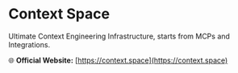 # Context Space

Ultimate Context Engineering Infrastructure, starts from MCPs and Integrations.

🌐 **Official Website:** [https://context.space](https://context.space)
